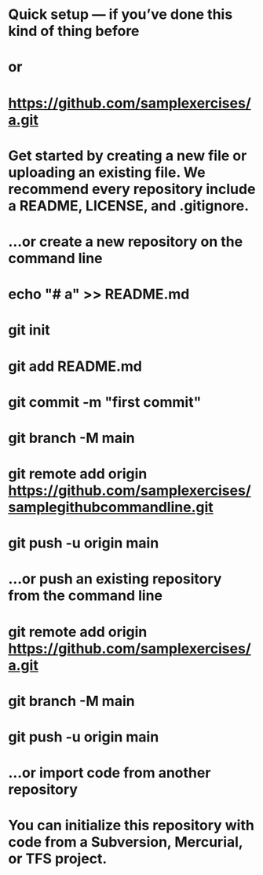 # Quick setup — if you’ve done this kind of thing before
# or	
# https://github.com/samplexercises/a.git
# Get started by creating a new file or uploading an existing file. We recommend every repository include a README, LICENSE, and .gitignore.

# …or create a new repository on the command line
# echo "# a" >> README.md
# git init
# git add README.md
# git commit -m "first commit"
# git branch -M main
# git remote add origin https://github.com/samplexercises/samplegithubcommandline.git
# git push -u origin main
# …or push an existing repository from the command line
# git remote add origin https://github.com/samplexercises/a.git
# git branch -M main
# git push -u origin main
# …or import code from another repository
# You can initialize this repository with code from a Subversion, Mercurial, or TFS project.
